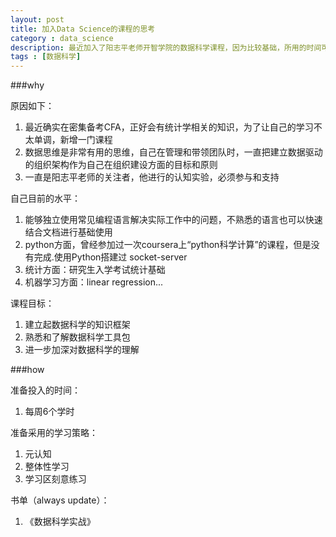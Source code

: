 ```yaml
---
layout: post
title: 加入Data Science的课程的思考
category : data_science
description: 最近加入了阳志平老师开智学院的数据科学课程，因为比较基础，所用的时间可能不会太多，但是希望借此快速的搭建起整个数据科学的知识框架，并掌握一些工具包。
tags : [数据科学]
---
```

###why

原因如下：  
1. 最近确实在密集备考CFA，正好会有统计学相关的知识，为了让自己的学习不太单调，新增一门课程  
2. 数据思维是非常有用的思维，自己在管理和带领团队时，一直把建立数据驱动的组织架构作为自己在组织建设方面的目标和原则  
3. 一直是阳志平老师的关注者，他进行的认知实验，必须参与和支持  

自己目前的水平：  
1. 能够独立使用常见编程语言解决实际工作中的问题，不熟悉的语言也可以快速结合文档进行基础使用  
2. python方面，曾经参加过一次coursera上“python科学计算”的课程，但是没有完成.使用Python搭建过  socket-server  
3. 统计方面：研究生入学考试统计基础  
4. 机器学习方面：linear regression...  

课程目标：  
1. 建立起数据科学的知识框架  
2. 熟悉和了解数据科学工具包  
3. 进一步加深对数据科学的理解  

###how

准备投入的时间：  
1. 每周6个学时

准备采用的学习策略：  
1. 元认知  
2. 整体性学习  
3. 学习区刻意练习  

书单（always update）：  
1. 《数据科学实战》





